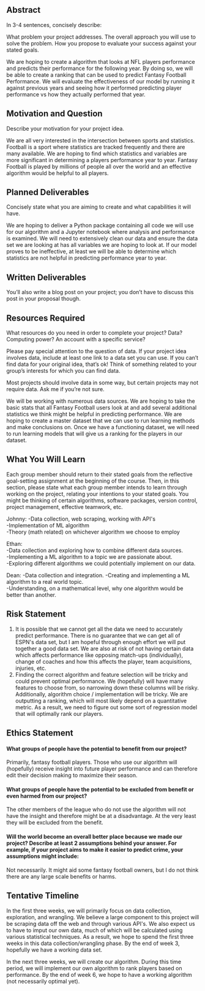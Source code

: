 ## Abstract
In 3-4 sentences, concisely describe:

What problem your project addresses.
The overall approach you will use to solve the problem.
How you propose to evaluate your success against your stated goals.

We are hoping to create a algorithm that looks at NFL players performance and predicts their performance for the following year. By doing so, we will be able to create a ranking that can be used to predict Fantasy Football Performance. We will evaluate the effectiveness of our model by running it against previous years and seeing how it performed predicting player performance vs how they actually performed that year.

## Motivation and Question
Describe your motivation for your project idea.

We are all very interested in the intersection between sports and statistics. Football is a sport where statistics are tracked frequently and there are many available. We are hoping to find which statistics and variables are more significant in determining a players performance year to year. Fantasy Football is played by millions of people all over the world and an effective algorithm would be helpful to all players.

## Planned Deliverables
Concisely state what you are aiming to create and what capabilities it will have.

We are hoping to deliver a Python package containing all code we will use for our algorithm and a Jupyter notebook where analysis and performance is examined. We will need to extensively clean our data and ensure the data set we are looking at has all variables we are hoping to look at. If our model proves to be ineffective, at least we will be able to determine which statistics are not helpful in predicting performance year to year.

## Written Deliverables
You’ll also write a blog post on your project; you don’t have to discuss this post in your proposal though.

## Resources Required
What resources do you need in order to complete your project? Data? Computing power? An account with a specific service?

Please pay special attention to the question of data. If your project idea involves data, include at least one link to a data set you can use. If you can’t find data for your original idea, that’s ok! Think of something related to your group’s interests for which you can find data.

Most projects should involve data in some way, but certain projects may not require data. Ask me if you’re not sure.

We will be working with numerous data sources. We are hoping to take the basic stats that all Fantasy Football users look at and add several additional statistics we think might be helpful in predicting performance. We are hoping to create a master dataset that we can use to run learning methods and make conclusions on. Once we have a functioning dataset, we will need to run learning models that will give us a ranking for the players in our dataset.

## What You Will Learn
Each group member should return to their stated goals from the reflective goal-setting assignment at the beginning of the course. Then, in this section, please state what each group member intends to learn through working on the project, relating your intentions to your stated goals. You might be thinking of certain algorithms, software packages, version control, project management, effective teamwork, etc.

Johnny: 
-Data collection, web scraping, working with API's  
-Implementation of ML algorithm  
-Theory (math related) on whichever algorithm we choose to employ  

Ethan:  
-Data collection and exploring how to combine different data sources.  
-Implementing a ML algorithm to a topic we are passionate about.  
-Exploring different algorithms we could potentially implement on our data.

Dean: 
-Data collection and integration. 
-Creating and implementing a ML algorithm to a real world topic.  
-Understanding, on a mathematical level, why one algorithm would be better than another.


## Risk Statement

1. It is possible that we cannot get all the data we need to accurately predict performance. There is no guarantee that we can get all of ESPN's data set, but I am hopeful through enough effort we will put together a good data set. We are also at risk of not having certain data which affects performance like opposing match-ups (individually), change of coaches and how this affects the player, team acquisitions, injuries, etc.
2. Finding the correct algorithm and feature selection will be tricky and could prevent optimal performance. We (hopefully) will have many features to choose from, so narrowing down these columns will be risky. Additionally, algorithm choice / implementation will be tricky. We are outputting a ranking, which will most likely depend on a quantitative metric. As a result, we need to figure out some sort of regression model that will optimally rank our players.

## Ethics Statement

#### What groups of people have the potential to benefit from our project?

Primarily, fantasy football players. Those who use our algorithm will (hopefully) receive insight into future player performance and can therefore edit their decision making to maximize their season.

#### What groups of people have the potential to be excluded from benefit or even harmed from our project?

The other members of the league who do not use the algorithm will not have the insight and therefore might be at a disadvantage. At the very least they will be excluded from the benefit.

#### Will the world become an overall better place because we made our project? Describe at least 2 assumptions behind your answer. For example, if your project aims to make it easier to predict crime, your assumptions might include:

Not necessarily. It might aid some fantasy football owners, but I do not think there are any large scale benefits or harms. 

## Tentative Timeline

In the first three weeks, we will primarily focus on data collection, exploration, and wrangling. We believe a large component to this project will be scraping data off the web and through various API's. We also expect us to have to imput our own data, much of which will be calculated using various statistical techniques. As a result, we hope to spend the first three weeks in this data collection/wrangling phase. By the end of week 3, hopefully we have a working data set.

In the next three weeks, we will create our algorithm. During this time period, we will implement our own algorithm to rank players based on performance. By the end of week 6, we hope to have a working algorithm (not necessarily optimal yet).